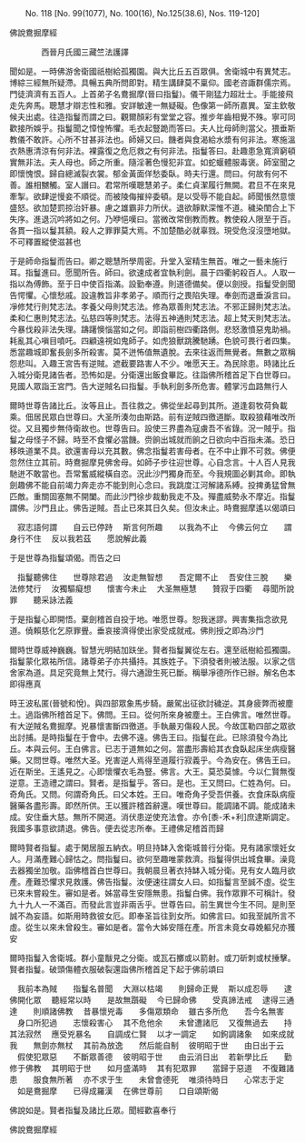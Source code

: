 ﻿　　No. 118 [No. 99(1077), No. 100(16), No.125(38.6), Nos. 119-120]

佛說鴦掘摩經

　　　　西晉月氏國三藏竺法護譯


聞如是。一時佛游舍衛國祇樹給孤獨園。與大比丘五百眾俱。舍衛城中有異梵志。博綜三經無所疑滯。具暢五典所問即對。精生講肆莫不稟仰。國老咨諏群儒宗焉。門徒濟濟有五百人。上首弟子名鴦掘摩(晉曰指鬘)。儀干剛猛力超壯士。手能接飛走先奔馬。聰慧才辯志性和雅。安詳敏達一無疑礙。色像第一師所嘉異。室主欽敬候夫出處。往造指鬘而謂之曰。觀爾顏彩有堂堂之容。推步年齒相覺不殊。寧可同歡接所娛乎。指鬘聞之慞惶怖懼。毛衣起豎跪而答曰。夫人比母師則當父。猥垂斯教儀不敢許。心所不甘甚非法也。師婦又曰。饑者與食渴給水漿有何非法。寒施溫衣熱惠清涼有何非法。裸露復之危厄救之有何非法。指鬘答曰。赴趣患急寬濟窮頓實無非法。夫人母也。師之所重。隨淫著色慢犯非宜。如蛇蝘體服毒褒。師室聞之即懷愧恨。歸自總滅裂衣裳。郁金黃面佯愁委臥。時夫行還。問曰。何故有何不善。誰相嬲觸。室人譖曰。君常所嘆聰慧弟子。柔仁貞潔履行無闕。君旦不在來見牽掣。欲肆逆慢妾不順從。而被陵侮摧捽委頓。是以受辱不能自起。師聞悵然意懷盛怒。欲加楚罰掠治奸暴。慮之雄霸非力所伏。退欲靜默深惟不道。穢染閨合上下失序。進退沉吟將如之何。乃咿悒嘆曰。當微改常倒教而教。教使殺人限至于百。各貫一指以鬘其額。殺人之罪罪莫大焉。不加楚酷必就辜戮。現受危沒沒墮地獄。不可釋置縱使滋甚也

于是師命指鬘而告曰。卿之聰慧所學周密。升堂入室精生無首。唯之一藝未施行耳。指鬘進曰。愿聞所告。師曰。欲速成者宜執利劍。晨于四衢躬殺百人。人取一指以為傅飾。至于日中使百指滿。設勤奉遵。則道德備矣。便以劍授。指鬘受劍聞告愕懼。心懷愁戚。設違教旨非孝弟子。順而行之畏陷失理。奉劍而退垂淚言曰。凈修梵行則梵志法。孝養父母則梵志法。修為眾善則梵志法。不邪正歸則梵志法。柔和仁惠則梵志法。弘慈四等則梵志。法得五神通則梵志法。超上梵天則梵志法。今暴伐殺非法失理。躊躇懊惱當如之何。即詣前樹四衢路側。悲怒激憤惡鬼助禍。耗亂其心嗔目噴吒。四顧遠視如鬼師子。如虎狼獸跳騰馳踴。色貌可畏行者四集。悉當趣城即奮長劍多所殺害。莫不迸怖值無遺脫。去來往返而無覺者。無數之眾稱怨悲叫。入趣王宮告有逆賊。遮截要路害人不少。唯愿天王。為民除患。時諸比丘入城分衛見諸告者。恐怖如是。分衛還出飯食畢訖。往詣佛所稽首足下白世尊曰。見國人眾詣王宮門。告大逆賊名曰指鬘。手執利劍多所危害。體掌污血路無行人

爾時世尊告諸比丘。汝等且止。吾往救之。佛從坐起尋到其所。道逢芻牧荷負載乘。佃居民眾白世尊曰。大圣所湊勿由斯路。前有逆賊四徼道斷。取殺狼藉唯改所從。又且獨步無侍衛故也。世尊告曰。設使三界盡為寇虜吾不省錄。況一賊乎。指鬘之母怪子不歸。時至不食懼必當饑。赍餉出城就而餉之日欲向中百指未滿。恐日移昳道業不具。欲還害母以充其數。佛念指鬘若害母者。在不中止罪不可救。佛便忽然住立其前。時鴦掘摩見佛舍母。如師子步往迎世尊。心自念言。十人百人見我馳迸不敢當也。吾常奮威縱橫自恣。況此沙門獨身而至。今我規圖必剿其命。即執劍趣佛不能自前竭力奔走亦不能到則心念曰。我跳度江河解諸系縛。投捭勇猛曾無匹敵。重關固塞無不開闔。而此沙門徐步裁動我走不及。殫盡威勢永不摩近。指鬘謂佛。沙門且止。佛告逆賊。吾止已來其日久矣。但汝未止。時鴦掘摩遙以偈頌曰

　寂志語何謂　　自云已停跱
　斯言何所趣　　以我為不止
　今佛云何立　　謂身行不住
　反以我若茲　　愿說解此義　

于是世尊為指鬘頌偈。而告之曰

　指鬘聽佛住　　世尊除君過
　汝走無智想　　吾定爾不止
　吾安住三脫　　樂法修梵行
　汝獨驅癡想　　懷害今未止
　大圣無極慧　　贊寂于四衢
　尋聞所說罪　　聽采詠法義　

于是指鬘心即開悟。棄劍稽首自投于地。唯愿世尊。恕我迷謬。興害集指念欲見道。僥賴慈化乞原罪舋。垂哀接濟得使出家受成就戒。佛則授之即為沙門

爾時世尊威神巍巍。智慧光明結加趺坐。賢者指鬘翼從左右。還至祇樹給孤獨園。指鬘蒙化眾祐所信。諸尊弟子亦共攝持。其族姓子。下須發者則被法服。以家之信舍家為道。具足究竟無上梵行。得六通證生死已斷。稱舉凈德所作已辦。解名色本即得應真

時王波私匿(晉號和悅)。與四部眾象馬步騎。嚴駕出征欲討穢逆。其身疲弊而被塵土。過詣佛所稽首足下。佛問。王曰。從何所來身被塵土。王白佛言。唯然世尊。有大逆賊名鴦掘摩。兇暴懷害斷四徼道。手執嚴刃傷殺人民。今故匡勒四部之眾欲出討捕。是時指鬘在于會中。去佛不遠。佛告王曰。指鬘在此。已除須發今為比丘。本與云何。王白佛言。已志于道無如之何。當盡形壽給其衣食臥起床坐病瘦醫藥。又問世尊。唯然大圣。兇害逆人焉得至道履行寂義乎。今為安在。佛告王曰。近在斯坐。王遙見之。心即懷懼衣毛為豎。佛言。大王。莫恐莫懅。今以仁賢無復逆意。王造禮之謂曰。賢者。是指鬘乎。答曰。是也。王又問曰。仁姓為何。曰。奇角氏。又問。何謂奇角氏。曰父本姓。王曰。唯奇角子受吾供養。衣食床臥病瘦醫藥各盡形壽。即然所供。王以獲許稽首辭還。嘆世尊曰。能調諸不調。能成諸未成。安住垂大慈。無所不開道。消伏患逆使充法會。亦令[黍-禾+利]庶逮斯調定。我國多事意欲請退。佛告。便去從志所奉。王禮佛足稽首而歸

爾時賢者指鬘。處于閑居服五納衣。明旦持缽入舍衛城普行分衛。見有諸家懷妊女人。月滿產難心歸怙之。問指鬘曰。欲何至趣唯蒙救濟。指鬘得供出城食畢。澡竟去器獨坐加敬。詣佛稽首白世尊曰。我朝晨旦著衣持缽入城分衛。見有女人臨月欲產。產難恐懼求見救護。佛告指鬘。汝便速往謂女人曰。如指鬘言至誠不虛。從生已來未嘗殺生。審如是者。姊當尋生安隱無患。指鬘白佛。我作眾罪不可稱計。發九十九人一不滿百。而發此言豈非兩舌乎。世尊告曰。前生異世今生不同。是則至誠不為妄語。如斯用時救彼女厄。即奉圣旨往到女所。如佛言曰。如我至誠所言不虛。從生以來未曾殺生。審如是者。當令大姊安隱在產。所言未竟女尋娩軀兒亦獲安

爾時指鬘入舍衛城。群小童黻見之分衛。或瓦石擲或以箭射。或刀斫刺或杖捶擊。賢者指鬘。破頭傷體衣服破裂還詣佛所稽首足下起于佛前頌曰

　我前本為賊　　指鬘名普聞
　大淵以枯竭　　則歸命正覺
　斯以成忍辱　　逮佛開化眾
　聽經常以時　　是故無躓礙
　今已歸命佛　　受真諦法戒
　逮得三通達　　則順諸佛教
　昔暴懷兇毒　　多傷眾類命
　雖古多所危　　吾今名無害
　身口所犯過　　志懷殺害心
　其不危他余　　未曾遭諸厄
　又復無過去　　持其法寂然
　應受兇暴名　　自調成仁賢
　以才一調定　　如鉤調諸象
　如來成就我　　無劍亦無杖
　其前為放逸　　然后能自制
　彼明昭于世　　由日出于云
　假使犯眾惡　　不斷眾善德
　彼明昭于世　　由云消日出
　若新學比丘　　勤修于佛教
　其明昭于世　　如月盛滿時
　其有犯眾罪　　當歸于惡道
　不復難諸患　　服食無所著
　亦不求于生　　未曾會德死
　唯須待時日　　心常志于定
　如是鴦掘摩　　已得成羅漢
　在佛世尊前　　口自頌斯偈　

佛說如是。賢者指鬘及諸比丘眾。聞經歡喜奉行

佛說鴦掘摩經

